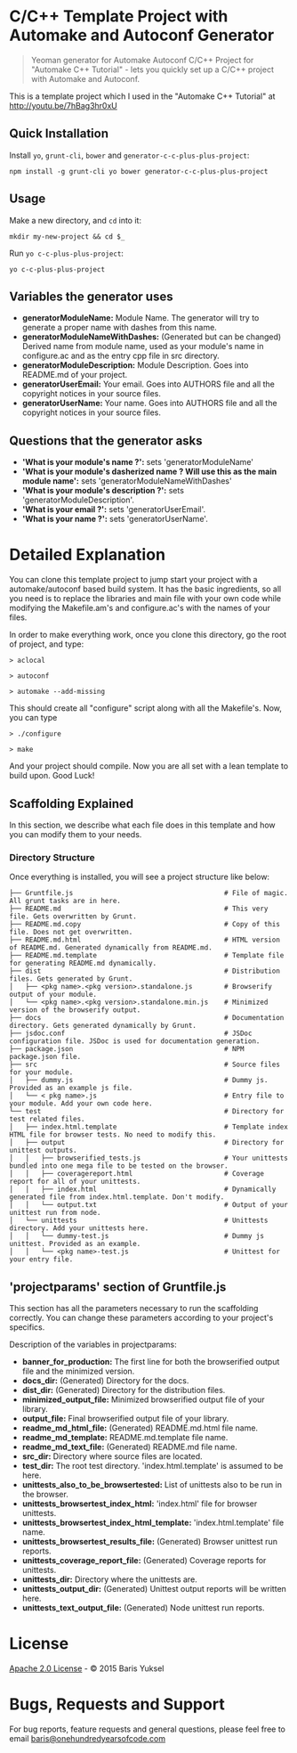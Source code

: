 #  C/C++ Template Project with Automake and Autoconf Generator

> Yeoman generator for Automake Autoconf C/C++ Project for "Automake C++ Tutorial" - lets you quickly set up a C/C++ project with Automake and Autoconf.

This is a template project which I used in the "Automake C++ Tutorial" at http://youtu.be/7hBag3hr0xU

## Quick Installation

Install `yo`, `grunt-cli`, `bower` and `generator-c-c-plus-plus-project`:
```
npm install -g grunt-cli yo bower generator-c-c-plus-plus-project
```

## Usage

Make a new directory, and `cd` into it:
```
mkdir my-new-project && cd $_
```

Run `yo c-c-plus-plus-project`:
```
yo c-c-plus-plus-project
```

## Variables the generator uses ##

* **generatorModuleName:** Module Name. The generator will try to generate a proper name with dashes from this name.
* **generatorModuleNameWithDashes:** (Generated but can be changed) Derived name from module name, used as your module's name in configure.ac and as the entry cpp file in src directory.
* **generatorModuleDescription:** Module Description. Goes into README.md of your project.
* **generatorUserEmail:** Your email. Goes into AUTHORS file and all the copyright notices in your source files.
* **generatorUserName:** Your name. Goes into AUTHORS file and all the copyright notices in your source files.

## Questions that the generator asks ##

* **'What is your module's name ?':** sets 'generatorModuleName'
* **'What is your module's dasherized name ? Will use this as the main module name':** sets 'generatorModuleNameWithDashes'
* **'What is your module's description ?':** sets 'generatorModuleDescription'.
* **'What is your email ?':** sets 'generatorUserEmail'.
* **'What is your name ?':** sets 'generatorUserName'.

# Detailed Explanation #

You can clone this template project to jump start your project with a automake/autoconf based build system.
It has the basic ingredients, so all you need is to replace the libraries and main file with your own code
while modifying the Makefile.am's and configure.ac's with the names of your files.

In order to make everything work, once you clone this directory, go the root of project, and type:
```
> aclocal

> autoconf

> automake --add-missing
```
This should create all "configure" script along with all the Makefile's. Now, you can type
```
> ./configure

> make
```
And your project should compile. Now you are all set with a lean template to build upon.
Good Luck!

## Scaffolding Explained ##

In this section, we describe what each file does in this template and how you can modify them to your needs.

### Directory Structure ###

Once everything is installed, you will see a project structure like below:

```
├── Gruntfile.js                                      # File of magic. All grunt tasks are in here.
├── README.md                                         # This very file. Gets overwritten by Grunt.
├── README.md.copy                                    # Copy of this file. Does not get overwritten.
├── README.md.html                                    # HTML version of README.md. Generated dynamically from README.md.
├── README.md.template                                # Template file for generating README.md dynamically.
├── dist                                              # Distribution files. Gets generated by Grunt.
│   ├── <pkg name>.<pkg version>.standalone.js        # Browserify output of your module.
│   └── <pkg name>.<pkg version>.standalone.min.js    # Minimized version of the browserify output.
├── docs                                              # Documentation directory. Gets generated dynamically by Grunt.
├── jsdoc.conf                                        # JSDoc configuration file. JSDoc is used for documentation generation.
├── package.json                                      # NPM package.json file.
├── src                                               # Source files for your module.
│   ├── dummy.js                                      # Dummy js. Provided as an example js file.
│   └── < pkg name>.js                                # Entry file to your module. Add your own code here.
└── test                                              # Directory for test related files.
│   ├── index.html.template                           # Template index HTML file for browser tests. No need to modify this.
│   ├── output                                        # Directory for unittest outputs.
│   │   ├── browserified_tests.js                     # Your unittests bundled into one mega file to be tested on the browser.
│   │   ├── coveragereport.html                       # Coverage report for all of your unittests.
│   │   ├── index.html                                # Dynamically generated file from index.html.template. Don't modify.
│   │   └── output.txt                                # Output of your unittest run from node.
│   └── unittests                                     # Unittests directory. Add your unittests here.
│   │   └── dummy-test.js                             # Dummy js unittest. Provided as an example.
│   │   └── <pkg name>-test.js                        # Unittest for your entry file.
```

## 'projectparams' section of Gruntfile.js ##

This section has all the parameters necessary to run the scaffolding correctly. You can change these parameters according to your project's specifics.

Description of the variables in projectparams:

* **banner_for_production:** The first line for both the browserified output file and the minimized version.
* **docs_dir:** (Generated) Directory for the docs.
* **dist_dir:** (Generated) Directory for the distribution files.
* **minimized_output_file:** Minimized browserified output file of your library.
* **output_file:** Final browserified output file of your library.
* **readme_md_html_file:** (Generated) README.md.html file name.
* **readme_md_template:** README.md.template file name.
* **readme_md_text_file:** (Generated) README.md file name.
* **src_dir:** Directory where source files are located.
* **test_dir:** The root test directory. 'index.html.template' is assumed to be here.
* **unittests_also_to_be_browsertested:** List of unittests also to be run in the browser.
* **unittests_browsertest_index_html:** 'index.html' file for browser unittests.
* **unittests_browsertest_index_html_template:** 'index.html.template' file name.
* **unittests_browsertest_results_file:** (Generated) Browser unittest run reports.
* **unittests_coverage_report_file:** (Generated) Coverage reports for unittests.
* **unittests_dir:** Directory where the unittests are.
* **unittests_output_dir:** (Generated) Unittest output reports will be written here.
* **unittests_text_output_file:** (Generated) Node unittest run reports.

# License

[Apache 2.0 License](LICENSE.md) - &copy; 2015 Baris Yuksel

# Bugs, Requests and Support #

For bug reports, feature requests and general questions, please feel free to email baris@onehundredyearsofcode.com
